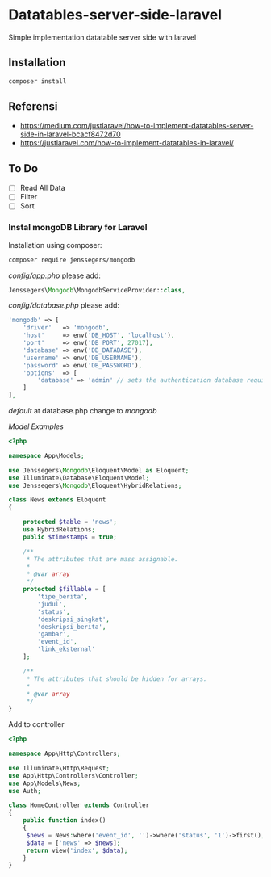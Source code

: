 # Datatables-server-side-laravel
Simple implementation datatable server side with laravel

## Installation
```bash
composer install
``` 
## Referensi
- https://medium.com/justlaravel/how-to-implement-datatables-server-side-in-laravel-bcacf8472d70
- https://justlaravel.com/how-to-implement-datatables-in-laravel/

## To Do 
- [ ] Read All Data
- [ ] Filter
- [ ] Sort

### Instal mongoDB Library for Laravel

Installation using composer:
```bash
composer require jenssegers/mongodb
```

*config/app.php* please add: 
```php
Jenssegers\Mongodb\MongodbServiceProvider::class,
```

*config/database.php* please add:
```php
'mongodb' => [
    'driver'   => 'mongodb',
    'host'     => env('DB_HOST', 'localhost'),
    'port'     => env('DB_PORT', 27017),
    'database' => env('DB_DATABASE'),
    'username' => env('DB_USERNAME'),
    'password' => env('DB_PASSWORD'),
    'options'  => [
        'database' => 'admin' // sets the authentication database required by mongo 3
    ]
],
```

 *default* at database.php change to *mongodb*

*Model Examples*

```php
<?php

namespace App\Models;

use Jenssegers\Mongodb\Eloquent\Model as Eloquent;
use Illuminate\Database\Eloquent\Model;
use Jenssegers\Mongodb\Eloquent\HybridRelations;

class News extends Eloquent
{

    protected $table = 'news';
    use HybridRelations;
    public $timestamps = true;

    /**
     * The attributes that are mass assignable.
     *
     * @var array
     */
    protected $fillable = [
        'tipe_berita',
        'judul',
        'status',
        'deskripsi_singkat',
        'deskripsi_berita',
        'gambar',
        'event_id',
        'link_eksternal'
    ];

    /**
     * The attributes that should be hidden for arrays.
     *
     * @var array
     */
}
```

Add to controller

```php
<?php

namespace App\Http\Controllers;

use Illuminate\Http\Request;
use App\Http\Controllers\Controller;
use App\Models\News;
use Auth;

class HomeController extends Controller
{
    public function index()
    {
     $news = News:where('event_id', '')->where('status', '1')->first();
     $data = ['news' => $news];
     return view('index', $data);
    }
}
```
